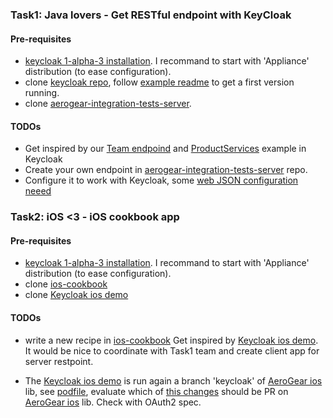 ### Task1: Java lovers - Get RESTful endpoint with KeyCloak 

#### Pre-requisites

* [keycloak 1-alpha-3 installation](http://docs.jboss.org/keycloak/docs/1.0-alpha-3/userguide/html/server-installation.html). I recommand to start with 'Appliance' distribution (to ease configuration).
* clone [keycloak repo](https://github.com/keycloak/keycloak/tree/master/examples), follow [example readme](https://github.com/keycloak/keycloak/blob/master/examples/demo-template/README.md) to get a first version running. 
* clone [aerogear-integration-tests-server](https://github.com/aerogear/aerogear-integration-tests-server). 

#### TODOs

* Get inspired by our [Team endpoind](https://github.com/aerogear/aerogear-integration-tests-server/blob/master/src/main/java/org/jboss/aerogear/integration/service/TeamService.java) and [ProductServices](https://github.com/keycloak/keycloak/blob/master/examples/demo-template/database-service/src/main/java/org/keycloak/example/oauth/ProductService.java) example in Keycloak
* Create your own endpoint in [aerogear-integration-tests-server](https://github.com/aerogear/aerogear-integration-tests-server) repo. 
* Configure it to work with Keycloak, some [web JSON configuration neeed](https://github.com/keycloak/keycloak/blob/master/examples/demo-template/database-service/src/main/webapp/WEB-INF/keycloak.json)

### Task2: iOS <3 - iOS cookbook app

#### Pre-requisites

* [keycloak 1-alpha-3 installation](http://docs.jboss.org/keycloak/docs/1.0-alpha-3/userguide/html/server-installation.html). I recommand to start with 'Appliance' distribution (to ease configuration).
* clone [ios-cookbook](https://github.com/aerogear/aerogear-ios-cookbook)
* clone [Keycloak ios demo](https://github.com/cvasilak/KeycloakDemo)

#### TODOs

* write a new recipe in [ios-cookbook](https://github.com/aerogear/aerogear-ios-cookbook)
Get inspired by [Keycloak ios demo](https://github.com/cvasilak/KeycloakDemo). It would be nice to coordinate with Task1 team and create client app for server restpoint. 

* The [Keycloak ios demo](https://github.com/cvasilak/KeycloakDemo) is run again a branch 'keycloak' of [AeroGear ios](https://github.com/aerogear/aerogear-ios) lib, see [podfile](https://github.com/cvasilak/KeycloakDemo/blob/master/Podfile#L4), evaluate which of [this changes](https://github.com/cvasilak/aerogear-ios/commit/530cb66d6a65b6c4d6829a3eda3237c6960d242e) should be PR on [AeroGear ios](https://github.com/aerogear/aerogear-ios) lib. Check with OAuth2 spec.

